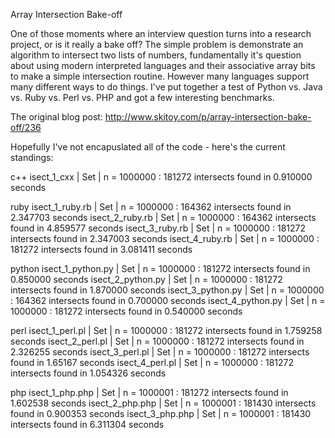 Array Intersection Bake-off

One of those moments where an interview question turns into a research
project, or is it really a bake off?  The simple problem is demonstrate
an algorithm to intersect two lists of numbers, fundamentally it's
question about using modern interpreted languages and their associative
array bits to make a simple intersection routine.  However many languages
support many different ways to do things.  I've put together a test
of Python vs. Java vs. Ruby vs. Perl vs. PHP and got a few interesting
benchmarks.

The original blog post:
   http://www.skitoy.com/p/array-intersection-bake-off/236

Hopefully I've not encapuslated all of the code -  here's the current standings:

c++
    isect_1_cxx | Set   | n = 1000000 : 181272 intersects found in 0.910000 seconds

ruby
    isect_1_ruby.rb  | Set   | n = 1000000 : 164362 intersects found in 2.347703 seconds
    isect_2_ruby.rb  | Set   | n = 1000000 : 164362 intersects found in 4.859577 seconds
    isect_3_ruby.rb  | Set   | n = 1000000 : 181272 intersects found in 2.347003 seconds
    isect_4_ruby.rb  | Set   | n = 1000000 : 181272 intersects found in 3.081411 seconds

python
    isect_1_python.py  | Set   | n = 1000000 : 181272 intersects found in 0.850000 seconds
    isect_2_python.py  | Set   | n = 1000000 : 181272 intersects found in 1.870000 seconds
    isect_3_python.py  | Set   | n = 1000000 : 164362 intersects found in 0.700000 seconds
    isect_4_python.py  | Set   | n = 1000000 : 181272 intersects found in 0.540000 seconds

perl
    isect_1_perl.pl  | Set   | n = 1000000 : 181272 intersects found in 1.759258 seconds
    isect_2_perl.pl  | Set   | n = 1000000 : 181272 intersects found in 2.326255 seconds
    isect_3_perl.pl  | Set   | n = 1000000 : 181272 intersects found in 1.65167 seconds
    isect_4_perl.pl  | Set   | n = 1000000 : 181272 intersects found in 1.054326 seconds

php
    isect_1_php.php  | Set   | n = 1000001 : 181272 intersects found in 1.602538 seconds
    isect_2_php.php  | Set   | n = 1000001 : 181430 intersects found in 0.900353 seconds
    isect_3_php.php  | Set   | n = 1000001 : 181430 intersects found in 6.311304 seconds
